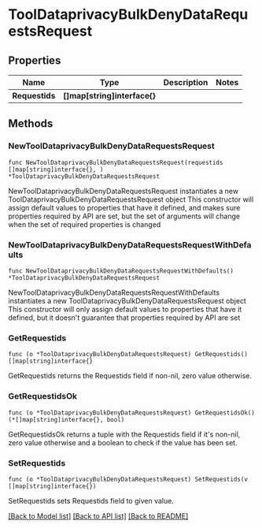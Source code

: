 # ToolDataprivacyBulkDenyDataRequestsRequest

## Properties

Name | Type | Description | Notes
------------ | ------------- | ------------- | -------------
**Requestids** | **[]map[string]interface{}** |  | 

## Methods

### NewToolDataprivacyBulkDenyDataRequestsRequest

`func NewToolDataprivacyBulkDenyDataRequestsRequest(requestids []map[string]interface{}, ) *ToolDataprivacyBulkDenyDataRequestsRequest`

NewToolDataprivacyBulkDenyDataRequestsRequest instantiates a new ToolDataprivacyBulkDenyDataRequestsRequest object
This constructor will assign default values to properties that have it defined,
and makes sure properties required by API are set, but the set of arguments
will change when the set of required properties is changed

### NewToolDataprivacyBulkDenyDataRequestsRequestWithDefaults

`func NewToolDataprivacyBulkDenyDataRequestsRequestWithDefaults() *ToolDataprivacyBulkDenyDataRequestsRequest`

NewToolDataprivacyBulkDenyDataRequestsRequestWithDefaults instantiates a new ToolDataprivacyBulkDenyDataRequestsRequest object
This constructor will only assign default values to properties that have it defined,
but it doesn't guarantee that properties required by API are set

### GetRequestids

`func (o *ToolDataprivacyBulkDenyDataRequestsRequest) GetRequestids() []map[string]interface{}`

GetRequestids returns the Requestids field if non-nil, zero value otherwise.

### GetRequestidsOk

`func (o *ToolDataprivacyBulkDenyDataRequestsRequest) GetRequestidsOk() (*[]map[string]interface{}, bool)`

GetRequestidsOk returns a tuple with the Requestids field if it's non-nil, zero value otherwise
and a boolean to check if the value has been set.

### SetRequestids

`func (o *ToolDataprivacyBulkDenyDataRequestsRequest) SetRequestids(v []map[string]interface{})`

SetRequestids sets Requestids field to given value.



[[Back to Model list]](../README.md#documentation-for-models) [[Back to API list]](../README.md#documentation-for-api-endpoints) [[Back to README]](../README.md)


